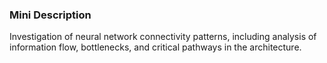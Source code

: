 ### Mini Description

Investigation of neural network connectivity patterns, including analysis of information flow, bottlenecks, and critical pathways in the architecture.
